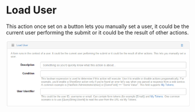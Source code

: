 # Load User

This action once set on a button lets you manually set a user, it could be the current user performing the submit or it could be the result of other actions.

![](assets/load-user.png)